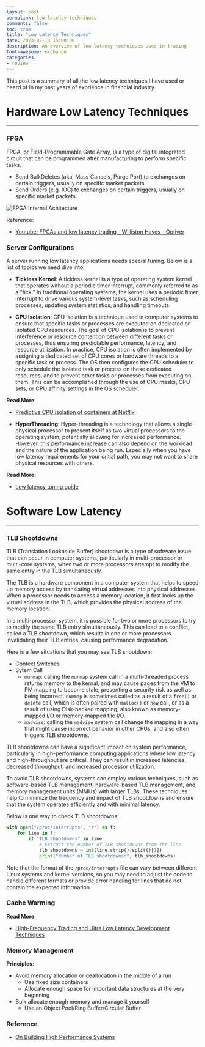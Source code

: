 ```yaml
---
layout: post
permalink: low-latency-techniques
comments: false
toc: true
title: "Low Latency Techniques"
date: 2023-02-18 15:00:00
description: An overview of low latency techniques used in trading
font-awesome: exchange
categories:
- review
---
```


This post is a summary of all the low latency techniques I have used or heard of in my past years of exprience in financial industry.

# Hardware Low Latency Techniques
---
### FPGA
FPGA, or Field-Programmable Gate Array, is a type of digital integrated circuit that can be programmed after manufacturing to perform specific tasks.

* Send BulkDeletes (aka. Mass Cancels, Purge Port) to exchanges on certain triggers, usually on specific market packets
* Send Orders (e.g. IOC) to exchanges on certain triggers, usually on specific market packets

<!--
@startuml
skinparam linetype polyline

cloud Exchange #lightpink

package FPGA #lightblue {
  [MAC] as MAC_MD
  [MAC] as MAC_ORDER
  [TCP]
  [Market Data Handling] as MD
  [Order Formatting] as ORDER
  [Trading Logic] as STRAT
}

queue "\t\t\t\t\t\t\t\tPCIe\t\t\t\t\t\t\t\t" as PCIE

Exchange -r-> MAC_MD: "Market Data"
Exchange <-r-> MAC_ORDER: "Order Entry"

MAC_MD -r-> MD
MD -d-> STRAT
STRAT -l-> ORDER
ORDER -l-> TCP
TCP <-l-> MAC_ORDER

PCIE <-u-> STRAT
PCIE <-u-> TCP

@enduml
-->
![FPGA Internal Achitecture](https://plantuml-server.kkeisuke.dev/svg/NP7TJeGm48NlvoacUCqB66EM0AicRfOWTxen8srOGYbOIY8nlhjJYYnkI4lxdVav0xl1ah5Zgs1eQjsJeHPLhQMTUebzfoPt0IXLDmfClyepwKhYZQghi-rhtG3qL3R4R9yzH8lmeKQ9tu3uUeZY4zA0_7u_9DVac2Tfxc0HPwTP9DD8YmbPmaVIWfjNFdhEFHeX3UuxqvArVzAbY27149-xgYvdwQN8em9-03v7oOw2D_l_oU8dUSq2byX22h2E6vhmVXdX5eEDoU0ISxS6pOOuphjDjJLJ0E3Jbr89kAFWexSuxnWg1dwSUVU0lmtmuWPgsm30cMGwhbKsm2N1Jch1V_ON.svg)

Reference:
* [Youtube: FPGAs and low latency trading - Williston Hayes - Optiver](https://www.youtube.com/watch?v=RCb8PsdipHI&ab_channel=Optiver)

### Server Configurations

A server running low latency applications needs special tuning. Below is a list of topics we need dive into:

- **Tickless Kernel**:
A tickless kernel is a type of operating system kernel that operates without a periodic timer interrupt, commonly referred to as a "tick." In traditional operating systems, the kernel uses a periodic timer interrupt to drive various system-level tasks, such as scheduling processes, updating system statistics, and handling timeouts.

- **CPU Isolation**:
CPU isolation is a technique used in computer systems to ensure that specific tasks or processes are executed on dedicated or isolated CPU resources. The goal of CPU isolation is to prevent interference or resource contention between different tasks or processes, thus ensuring predictable performance, latency, and resource utilization. In practice, CPU isolation is often implemented by assigning a dedicated set of CPU cores or hardware threads to a specific task or process. The OS then configures the CPU scheduler to only schedule the isolated task or process on these dedicated resources, and to prevent other tasks or processes from executing on them. This can be accomplished through the use of CPU masks, CPU sets, or CPU affinity settings in the OS scheduler.

**Read More**:
- [Predictive CPU isolation of containers at Netflix](https://netflixtechblog.com/predictive-cpu-isolation-of-containers-at-netflix-91f014d856c7)

- **HyperThreading**:
Hyper-threading is a technology that allows a single physical processor to present itself as two virtual processors to the operating system, potentially allowing for increased performance. However, this performance increase can also depend on the workload and the nature of the application being run. Especially when you have low latency requirements for your critial path, you may not want to share physical resources with others.


**Read More:**
- [Low latency tuning guide](https://rigtorp.se/low-latency-guide/)

# Software Low Latency
---

### TLB Shootdowns
TLB (Translation Lookaside Buffer) shootdown is a type of software issue that can occur in computer systems, particularly in multi-processor or multi-core systems, when two or more processors attempt to modify the same entry in the TLB simultaneously.

The TLB is a hardware component in a computer system that helps to speed up memory access by translating virtual addresses into physical addresses. When a processor needs to access a memory location, it first looks up the virtual address in the TLB, which provides the physical address of the memory location.

In a multi-processor system, it is possible for two or more processors to try to modify the same TLB entry simultaneously. This can lead to a conflict, called a TLB shootdown, which results in one or more processors invalidating their TLB entries, causing performance degradation.

Here is a few situations that you may see TLB shootdown:
* Context Switches
* Sytem Call
  - `munmap`: calling the `munmap` system call in a multi-threaded process returns memory to the kernal, and may cause pages from the VM to PM mapping to become stale, presenting a security risk as well as being incorrect. `nummap` is sometimes called as a result of a `free()` or `delete` call, which is often paired with `malloc()` or `new` call, or as a result of using Disk-backed mapping, also known as memory-mapped I/O or memory-mapped file I/O.
  - `madvise`: calling the `madvise` system call change the mapping in a way that might cause incorrect behavior in other CPUs, and also often triggers TLB shootdowns.

TLB shootdowns can have a significant impact on system performance, particularly in high-performance computing applications where low latency and high-throughput are critical. They can result in increased latencies, decreased throughput, and increased processor utilization.

To avoid TLB shootdowns, systems can employ various techniques, such as software-based TLB management, hardware-based TLB management, and memory management units (MMUs) with larger TLBs. These techniques help to minimize the frequency and impact of TLB shootdowns and ensure that the system operates efficiently and with minimal latency.

Below is one way to check TLB shootdowns:
```python
with open("/proc/interrupts", "r") as f:
    for line in f:
        if "TLB shootdowns" in line:
            # Extract the number of TLB shootdowns from the line
            tlb_shootdowns = int(line.strip().split()[1])
            print("Number of TLB shootdowns:", tlb_shootdowns)
```
Note that the format of the `/proc/interrupts` file can vary between different Linux systems and kernel versions, so you may need to adjust the code to handle different formats or provide error handling for lines that do not contain the expected information.


### Cache Warming

**Read More**:
- [High-Frequency Trading and Ultra Low Latency Development Techniques](https://corecppil.github.io/CoreCpp2019/Presentations/Nimrod_High_Frequency_Trading.pdf)

### Memory Management

**Principles**:
* Avoid memory allocation or deallocation in the middle of a run
  - Use fixed size containers
  - Allocate enough space for important data structures at the very beginning
* Bulk allocate enough memory and manage it yourself
  - Use an Object Pool/Ring Buffer/Circular Buffer



### Reference
* [On Building High Performance Systems](https://speice.io/2019/07/high-performance-systems.html)
